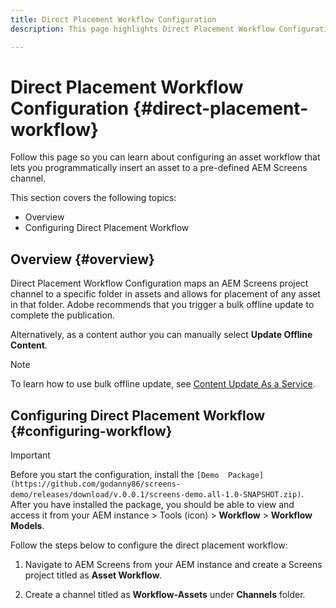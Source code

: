 ```yaml
---
title: Direct Placement Workflow Configuration 
description: This page highlights Direct Placement Workflow Configuration.

---
```


# Direct Placement Workflow Configuration {#direct-placement-workflow}

Follow this page so you can learn about configuring an asset workflow that lets you programmatically insert an asset to a pre-defined AEM Screens channel.

This section covers the following topics:

* Overview
* Configuring Direct Placement Workflow

## Overview {#overview}

Direct Placement Workflow Configuration maps an AEM Screens project channel to a specific folder in assets and allows for placement of any asset in that folder. Adobe recommends that you trigger a bulk offline update to complete the publication.

Alternatively, as a content author you can manually select **Update Offline Content**.

>[!NOTE]
>
>To learn how to use bulk offline update, see [Content Update As a Service](/help/user-guide/content-update-as-a-service.md).

## Configuring Direct Placement Workflow {#configuring-workflow}

>[!IMPORTANT]
>
>Before you start the configuration, install the `[Demo  Package](https://github.com/godanny86/screens-demo/releases/download/v.0.0.1/screens-demo.all-1.0-SNAPSHOT.zip)`. After you have installed the package, you should be able to view and access it from your AEM instance > Tools (icon) > **Workflow** > **Workflow Models**.

Follow the steps below to configure the direct placement workflow:

1. Navigate to AEM Screens from your AEM instance and create a Screens project titled as **Asset Workflow**.

1. Create a channel titled as **Workflow-Assets** under **Channels** folder.

